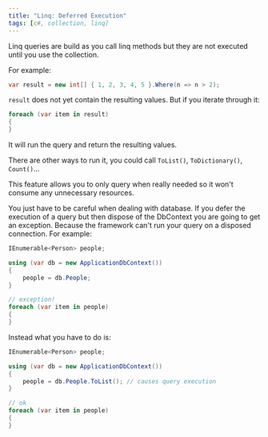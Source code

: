 ```yaml
---
title: "Linq: Deferred Execution"
tags: [c#, collection, linq]
---
```


Linq queries are build as you call linq methods but they are not executed until you use the collection.<!--more-->

For example:

```csharp
var result = new int[] { 1, 2, 3, 4, 5 }.Where(n => n > 2);
```

`result` does not yet contain the resulting values. But if you iterate through it:

```csharp
foreach (var item in result)
{
}
```

It will run the query and return the resulting values.

There are other ways to run it, you could call `ToList()`, `ToDictionary()`, `Count()`...

This feature allows you to only query when really needed so it won't consume any unnecessary resources.

You just have to be careful when dealing with database. If you defer the execution of a query but then dispose of the DbContext you are going to get an exception. Because the framework can't run your query on a disposed connection. For example:

```csharp
IEnumerable<Person> people;

using (var db = new ApplicationDbContext())
{
    people = db.People;
}

// exception!
foreach (var item in people)
{
}
```

Instead what you have to do is:

```csharp
IEnumerable<Person> people;

using (var db = new ApplicationDbContext())
{
    people = db.People.ToList(); // causes query execution
}

// ok
foreach (var item in people)
{
}
```
